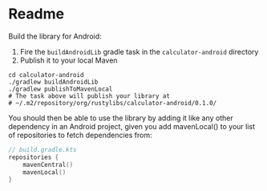 # Readme
Build the library for Android:
1. Fire the `buildAndroidLib` gradle task in the `calculator-android` directory
2. Publish it to your local Maven
```shell
cd calculator-android
./gradlew buildAndroidLib
./gradlew publishToMavenLocal
# The task above will publish your library at
# ~/.m2/repository/org/rustylibs/calculator-android/0.1.0/
```

You should then be able to use the library by adding it like any other dependency in an Android project, given you add mavenLocal() to your list of repositories to fetch dependencies from:
```kotlin
// build.gradle.kts
repositories {
    mavenCentral()
    mavenLocal()
}
```
